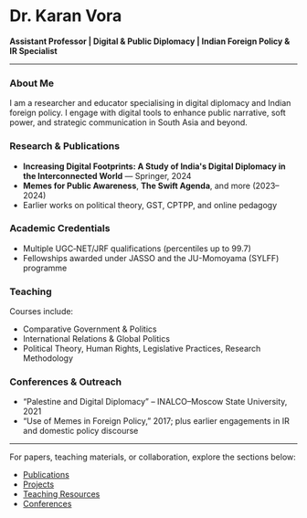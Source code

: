 # Dr. Karan Vora

**Assistant Professor | Digital & Public Diplomacy | Indian Foreign Policy & IR Specialist**

---

###  About Me
I am a researcher and educator specialising in digital diplomacy and Indian foreign policy. I engage with digital tools to enhance public narrative, soft power, and strategic communication in South Asia and beyond.

###  Research & Publications
- **Increasing Digital Footprints: A Study of India's Digital Diplomacy in the Interconnected World** — Springer, 2024  
- **Memes for Public Awareness**, **The Swift Agenda**, and more (2023–2024)  
- Earlier works on political theory, GST, CPTPP, and online pedagogy

###  Academic Credentials
- Multiple UGC‑NET/JRF qualifications (percentiles up to 99.7)  
- Fellowships awarded under JASSO and the JU-Momoyama (SYLFF) programme

###  Teaching
Courses include:
- Comparative Government & Politics  
- International Relations & Global Politics  
- Political Theory, Human Rights, Legislative Practices, Research Methodology

###  Conferences & Outreach
- “Palestine and Digital Diplomacy” – INALCO–Moscow State University, 2021  
- “Use of Memes in Foreign Policy,” 2017; plus earlier engagements in IR and domestic policy discourse

---

For papers, teaching materials, or collaboration, explore the sections below:
- [Publications](./publications)  
- [Projects](./projects)  
- [Teaching Resources](./teaching)  
- [Conferences](./conferences)
